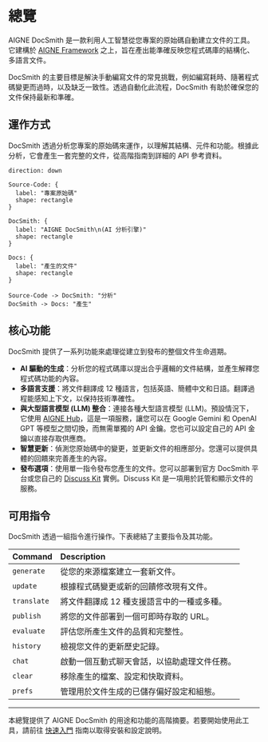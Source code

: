 # 總覽

AIGNE DocSmith 是一款利用人工智慧從您專案的原始碼自動建立文件的工具。它建構於 [AIGNE Framework](https://www.aigne.io/framework) 之上，旨在產出能準確反映您程式碼庫的結構化、多語言文件。

DocSmith 的主要目標是解決手動編寫文件的常見挑戰，例如編寫耗時、隨著程式碼變更而過時，以及缺乏一致性。透過自動化此流程，DocSmith 有助於確保您的文件保持最新和準確。

## 運作方式

DocSmith 透過分析您專案的原始碼來運作，以理解其結構、元件和功能。根據此分析，它會產生一套完整的文件，從高階指南到詳細的 API 參考資料。

```d2
direction: down

Source-Code: {
  label: "專案原始碼"
  shape: rectangle
}

DocSmith: {
  label: "AIGNE DocSmith\n(AI 分析引擎)"
  shape: rectangle
}

Docs: {
  label: "產生的文件"
  shape: rectangle
}

Source-Code -> DocSmith: "分析"
DocSmith -> Docs: "產生"
```

## 核心功能

DocSmith 提供了一系列功能來處理從建立到發布的整個文件生命週期。

*   **AI 驅動的生成**：分析您的程式碼庫以提出合乎邏輯的文件結構，並產生解釋您程式碼功能的內容。
*   **多語言支援**：將文件翻譯成 12 種語言，包括英語、簡體中文和日語。翻譯過程能感知上下文，以保持技術準確性。
*   **與大型語言模型 (LLM) 整合**：連接各種大型語言模型 (LLM)。預設情況下，它使用 [AIGNE Hub](https://www.aigne.io/en/hub)，這是一項服務，讓您可以在 Google Gemini 和 OpenAI GPT 等模型之間切換，而無需單獨的 API 金鑰。您也可以設定自己的 API 金鑰以直接存取供應商。
*   **智慧更新**：偵測您原始碼中的變更，並更新文件的相應部分。您還可以提供具體的回饋來完善產生的內容。
*   **發布選項**：使用單一指令發布您產生的文件。您可以部署到官方 DocSmith 平台或您自己的 [Discuss Kit](https://www.web3kit.rocks/discuss-kit) 實例。Discuss Kit 是一項用於託管和顯示文件的服務。

## 可用指令

DocSmith 透過一組指令進行操作。下表總結了主要指令及其功能。

| Command | Description |
| :--- | :--- |
| `generate` | 從您的來源檔案建立一套新文件。 |
| `update` | 根據程式碼變更或新的回饋修改現有文件。 |
| `translate` | 將文件翻譯成 12 種支援語言中的一種或多種。 |
| `publish` | 將您的文件部署到一個可即時存取的 URL。 |
| `evaluate` | 評估您所產生文件的品質和完整性。 |
| `history` | 檢視您文件的更新歷史記錄。 |
| `chat` | 啟動一個互動式聊天會話，以協助處理文件任務。 |
| `clear` | 移除產生的檔案、設定和快取資料。 |
| `prefs` | 管理用於文件生成的已儲存偏好設定和組態。 |

---

本總覽提供了 AIGNE DocSmith 的用途和功能的高階摘要。若要開始使用此工具，請前往 [快速入門](./getting-started.md) 指南以取得安裝和設定說明。